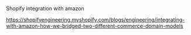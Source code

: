 Shopify integration with amazon

https://shopifyengineering.myshopify.com/blogs/engineering/integrating-with-amazon-how-we-bridged-two-different-commerce-domain-models
